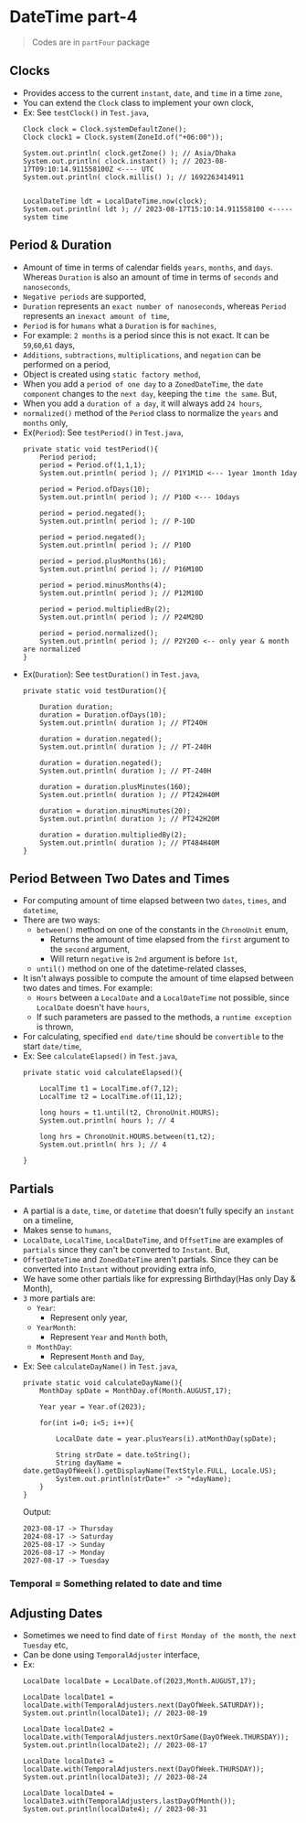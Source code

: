 

# DateTime part-4

> Codes are in `partFour` package


## Clocks
- Provides access to the current `instant`, `date`, and `time` in a time `zone`,
- You can extend the `Clock` class to implement your own clock,
- Ex: See `testClock()` in `Test.java`,
    ```
    Clock clock = Clock.systemDefaultZone();
    Clock clock1 = Clock.system(ZoneId.of("+06:00")); 
    
    System.out.println( clock.getZone() ); // Asia/Dhaka
    System.out.println( clock.instant() ); // 2023-08-17T09:10:14.911558100Z <---- UTC
    System.out.println( clock.millis() ); // 1692263414911
    
    
    LocalDateTime ldt = LocalDateTime.now(clock);
    System.out.println( ldt ); // 2023-08-17T15:10:14.911558100 <----- system time
    ```


## Period & Duration
- Amount of time in terms of calendar fields `years`, `months`, and `days`. Whereas `Duration` is also an amount of time in terms of `seconds` and `nanoseconds`,
- `Negative periods` are supported,
- `Duration` represents an `exact number of nanoseconds`, whereas `Period` represents an `inexact amount of time`,
- `Period` is for `humans` what a `Duration` is for `machines`,
- For example: `2 months` is a period since this is not exact. It can be `59`,`60`,`61` days,
- `Additions`, `subtractions`, `multiplications`, and `negation` can be performed on a period,
- Object is created using `static factory method`,
- When you add a `period of one day` to a `ZonedDateTime`, the `date component` changes to the `next day`, keeping the `time the same`. But,
- When you add a `duration of a day`, it will always add `24 hours`,
- `normalized()` method of the `Period` class to normalize the `years` and `months` only,
- Ex(`Period`): See `testPeriod()` in `Test.java`,
  ```
  private static void testPeriod(){  
      Period period;
      period = Period.of(1,1,1);
      System.out.println( period ); // P1Y1M1D <--- 1year 1month 1day
  
      period = Period.ofDays(10);
      System.out.println( period ); // P10D <--- 10days
  
      period = period.negated();
      System.out.println( period ); // P-10D
  
      period = period.negated();
      System.out.println( period ); // P10D
  
      period = period.plusMonths(16);
      System.out.println( period ); // P16M10D
  
      period = period.minusMonths(4);
      System.out.println( period ); // P12M10D
  
      period = period.multipliedBy(2);
      System.out.println( period ); // P24M20D
  
      period = period.normalized();
      System.out.println( period ); // P2Y20D <-- only year & month are normalized  
  }
  ```
- Ex(`Duration`): See `testDuration()` in `Test.java`,
  ```
  private static void testDuration(){
  
      Duration duration;
      duration = Duration.ofDays(10);
      System.out.println( duration ); // PT240H
  
      duration = duration.negated();
      System.out.println( duration ); // PT-240H
  
      duration = duration.negated();
      System.out.println( duration ); // PT-240H
  
      duration = duration.plusMinutes(160);
      System.out.println( duration ); // PT242H40M
  
      duration = duration.minusMinutes(20);
      System.out.println( duration ); // PT242H20M
  
      duration = duration.multipliedBy(2);
      System.out.println( duration ); // PT484H40M
  }
  ```

## Period Between Two Dates and Times
- For computing amount of time elapsed between two `dates`, `times`, and `datetime`,
- There are two ways:
  - `between()` method on one of the constants in the `ChronoUnit` enum,
    - Returns the amount of time elapsed from the `first` argument to the `second` argument,
    - Will return `negative` is `2nd` argument is before `1st`,
  - `until()` method on one of the datetime-related classes,
- It isn't always possible to compute the amount of time elapsed between two dates and times. For example:
  - `Hours` between a `LocalDate` and a `LocalDateTime` not possible, since `LocalDate` doesn't have `hours`, 
  - If such parameters are passed to the methods, a `runtime exception` is thrown,
- For calculating, specified `end date/time` should be `convertible` to the start `date/time`,
- Ex: See `calculateElapsed()` in `Test.java`,
  ```
  private static void calculateElapsed(){
  
      LocalTime t1 = LocalTime.of(7,12);
      LocalTime t2 = LocalTime.of(11,12);
  
      long hours = t1.until(t2, ChronoUnit.HOURS);
      System.out.println( hours ); // 4
  
      long hrs = ChronoUnit.HOURS.between(t1,t2);
      System.out.println( hrs ); // 4
  
  }
  ```

## Partials
- A partial is a `date`, `time`, or `datetime` that doesn't fully specify an `instant` on a timeline,
- Makes sense to `humans`,
- `LocalDate`, `LocalTime`, `LocalDateTime`, and `OffsetTime` are examples of `partials` since they can't be converted to `Instant`. But,
- `OffsetDateTime` and `ZonedDateTime` aren't partials. Since they can be converted into `Instant` without providing extra info,
- We have some other partials like for expressing Birthday(Has only Day & Month),
- `3` more partials are:
  - `Year`:
    - Represent only year,
  - `YearMonth`:
    - Represent `Year` and `Month` both,
  - `MonthDay`:
    - Represent `Month` and `Day`,
- Ex: See `calculateDayName()` in `Test.java`,
  ```
  private static void calculateDayName(){
      MonthDay spDate = MonthDay.of(Month.AUGUST,17);
  
      Year year = Year.of(2023);
  
      for(int i=0; i<5; i++){
  
          LocalDate date = year.plusYears(i).atMonthDay(spDate);
  
          String strDate = date.toString();
          String dayName = date.getDayOfWeek().getDisplayName(TextStyle.FULL, Locale.US);
          System.out.println(strDate+" -> "+dayName);
      }
  }
  ```
  Output:
  ```
  2023-08-17 -> Thursday
  2024-08-17 -> Saturday
  2025-08-17 -> Sunday
  2026-08-17 -> Monday
  2027-08-17 -> Tuesday
  ```

### Temporal = Something related to date and time

## Adjusting Dates
- Sometimes we need to find date of `first Monday of the month`, `the next Tuesday` etc,
- Can be done using `TemporalAdjuster` interface,
- Ex:
  ```
  LocalDate localDate = LocalDate.of(2023,Month.AUGUST,17);
  
  LocalDate localDate1 = localDate.with(TemporalAdjusters.next(DayOfWeek.SATURDAY));
  System.out.println(localDate1); // 2023-08-19
  
  LocalDate localDate2 = localDate.with(TemporalAdjusters.nextOrSame(DayOfWeek.THURSDAY));
  System.out.println(localDate2); // 2023-08-17
  
  LocalDate localDate3 = localDate.with(TemporalAdjusters.next(DayOfWeek.THURSDAY));
  System.out.println(localDate3); // 2023-08-24
  
  LocalDate localDate4 = localDate3.with(TemporalAdjusters.lastDayOfMonth());
  System.out.println(localDate4); // 2023-08-31
  ```
